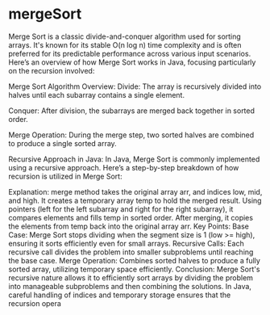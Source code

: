 # mergeSort
 Merge Sort is a classic divide-and-conquer algorithm used for sorting arrays. It's known for its stable O(n log n) time complexity and is often preferred for its predictable performance across various input scenarios. Here’s an overview of how Merge Sort works in Java, focusing particularly on the recursion involved:


Merge Sort Algorithm Overview:
Divide: The array is recursively divided into halves until each subarray contains a single element.

Conquer: After division, the subarrays are merged back together in sorted order.

Merge Operation: During the merge step, two sorted halves are combined to produce a single sorted array.

Recursive Approach in Java:
In Java, Merge Sort is commonly implemented using a recursive approach. Here’s a step-by-step breakdown of how recursion is utilized in Merge Sort:


Explanation:
merge method takes the original array arr, and indices low, mid, and high.
It creates a temporary array temp to hold the merged result.
Using pointers (left for the left subarray and right for the right subarray), it compares elements and fills temp in sorted order.
After merging, it copies the elements from temp back into the original array arr.
Key Points:
Base Case: Merge Sort stops dividing when the segment size is 1 (low >= high), ensuring it sorts efficiently even for small arrays.
Recursive Calls: Each recursive call divides the problem into smaller subproblems until reaching the base case.
Merge Operation: Combines sorted halves to produce a fully sorted array, utilizing temporary space efficiently.
Conclusion:
Merge Sort's recursive nature allows it to efficiently sort arrays by dividing the problem into manageable subproblems and then combining the solutions. In Java, careful handling of indices and temporary storage ensures that the recursion opera
